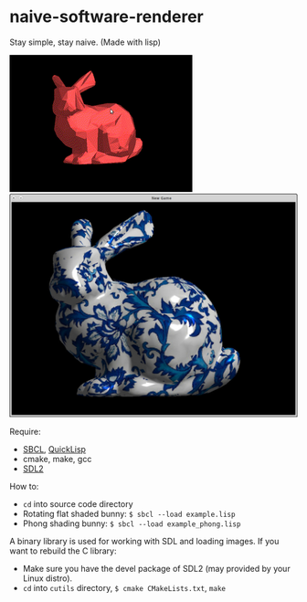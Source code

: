 naive-software-renderer
=======================

Stay simple, stay naive. (Made with lisp)

<img src="bunny.gif" />

<img src="bunny_china.jpg" />

Require:

* [SBCL](http://www.sbcl.org/), [QuickLisp](https://www.quicklisp.org/beta/)
* cmake, make, gcc
* [SDL2](https://www.libsdl.org/)

How to:

* `cd` into source code directory
* Rotating flat shaded bunny: `$ sbcl --load example.lisp`
* Phong shading bunny: `$ sbcl --load example_phong.lisp`

A binary library is used for working with SDL and loading images. If you want to rebuild the C library:

* Make sure you have the devel package of SDL2 (may provided by your Linux distro).
* `cd` into `cutils` directory, `$ cmake CMakeLists.txt`, `make`

